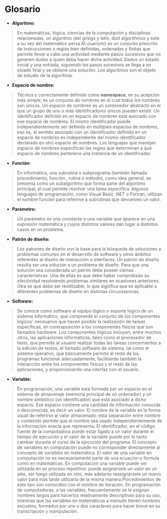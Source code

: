 # Glosario

* **Algoritmo:**
> En matemáticas, lógica, ciencias de la computación y disciplinas relacionadas, un algoritmo (del griego y latín, dixit algorithmus y este a su vez del matemático persa Al-Juarismi) es un conjunto prescrito de instrucciones o reglas bien definidas, ordenadas y finitas que permite llevar a cabo una actividad mediante pasos sucesivos que no generen dudas a quien deba hacer dicha actividad. Dados un estado inicial y una entrada, siguiendo los pasos sucesivos se llega a un estado final y se obtiene una solución. Los algoritmos son el objeto de estudio de la algoritmia.


* **Espacio de nombre:**
> Técnica y correctamente definido como **namespace**, en su acepción más simple, es un conjunto de nombres en el cual todos los nombres son únicos.
> Un espacio de nombres es un contenedor abstracto en el que un grupo de uno o más identificadores únicos pueden existir. Un identificador definido en un espacio de nombres está asociado con ese espacio de nombres. El mismo identificador puede independientemente ser definido en múltiples espacios de nombres, eso es, el sentido asociado con un identificador definido en un espacio de nombres es independiente del mismo identificador declarado en otro espacio de nombres. Los lenguajes que manejan espacio de nombres especifican las reglas que determinan a qué espacio de nombres pertenece una instancia de un identificador.


* **Función:**
> En informática, una subrutina o subprograma (también llamada procedimiento, función , rutina o método), como idea general, se presenta como un subalgoritmo que forma parte del algoritmo principal, el cual permite resolver una tarea específica. Algunos lenguajes de programación, como Visual Basic .NET o Fortran, utilizan el nombre función para referirse a subrutinas que devuelven un valor.


* **Parámetro:**
> Un parámetro es una constante o una variable que aparece en una expresión matemática y cuyos distintos valores dan lugar a distintos casos en un problema.


* **Patrón de diseño:**
> Los patrones de diseño son la base para la búsqueda de soluciones a problemas comunes en el desarrollo de software y otros ámbitos referentes al diseño de interacción o interfaces.
> Un patrón de diseño resulta ser una solución a un problema de diseño. Para que una solución sea considerada un patrón debe poseer ciertas características. Una de ellas es que debe haber comprobado su efectividad resolviendo problemas similares en ocasiones anteriores. Otra es que debe ser reutilizable, lo que significa que es aplicable a diferentes problemas de diseño en distintas circunstancias.


* **Software:**
> Se conoce como software al equipo lógico o soporte lógico de un sistema informático, que comprende el conjunto de los componentes lógicos' necesarios que hacen posible la realización de tareas específicas, en contraposición a los componentes físicos que son llamados hardware.
> Los componentes lógicos incluyen, entre muchos otros, las aplicaciones informáticas, tales como el procesador de texto, que permite al usuario realizar todas las tareas concernientes a la edición de textos; el llamado software de sistema, tal como el sistema operativo, que básicamente permite al resto de los programas funcionar adecuadamente, facilitando también la interacción entre los componentes físicos y el resto de las aplicaciones, y proporcionando una interfaz con el usuario.


* **Variable:**
> En programación, una variable está formada por un espacio en el sistema de almacenaje (memoria principal de un ordenador) y un nombre simbólico (un identificador) que está asociado a dicho espacio. Ese espacio contiene una cantidad de información conocida o desconocida, es decir un valor. El nombre de la variable es la forma usual de referirse al valor almacenado: esta separación entre nombre y contenido permite que el nombre sea usado independientemente de la información exacta que representa. El identificador, en el código fuente de la computadora puede estar ligado a un valor durante el tiempo de ejecución y el valor de la variable puede por lo tanto cambiar durante el curso de la ejecución del programa. El concepto de variables en computación puede no corresponder directamente al concepto de variables en matemática. El valor de una variable en computación no es necesariamente parte de una ecuación o fórmula como en matemáticas. En computación una variable puede ser utilizada en un proceso repetitivo: puede asignársele un valor en un sitio, ser luego utilizada en otro, más adelante reasignársele un nuevo valor para más tarde utilizarla de la misma manera.Procedimientos de este tipo son conocidos con el nombre de iteración. En programación de computadoras, a las variables, frecuentemente se le asignan nombres largos para hacerlos relativamente descriptivas para su uso, mientras que las variables en matemáticas a menudo tienen nombres escuetos, formados por uno o dos caracteres para hacer breve en su transcripción y manipulación.